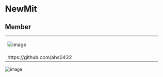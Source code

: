 # NewMit

## Member

<table>
<colgroup>
<col width="250px"/>
<col width="250px" />
<col width="250px" />
</colgroup>
<tr>
<td>      
  
![image](https://github.com/user-attachments/assets/c2c9186c-14a9-4a8d-9af4-0fc87bfc64e3)      
</td>

<td>  </td>
<td></td>
</tr>
<tr>
<td>https://github.com/ahs0432</td>
<td></td>
<td></td>
</tr>
</table>

![image](https://github.com/HaeZuo/NewMit/assets/66985977/97037fa8-861b-4ffe-87cf-496890c9e700)

